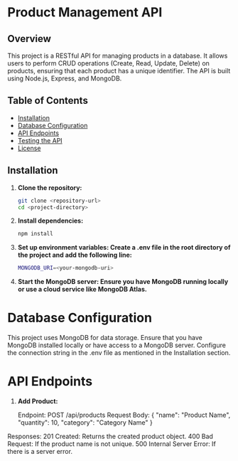 # Product Management API

## Overview
This project is a RESTful API for managing products in a database. It allows users to perform CRUD operations (Create, Read, Update, Delete) on products, ensuring that each product has a unique identifier. The API is built using Node.js, Express, and MongoDB.

## Table of Contents
- [Installation](#installation)
- [Database Configuration](#database-configuration)
- [API Endpoints](#api-endpoints)
- [Testing the API](#testing-the-api)
- [License](#license)

## Installation

1. **Clone the repository:**
   ```bash
   git clone <repository-url>
   cd <project-directory>

2. **Install dependencies:**
   ```bash
   npm install

3. **Set up environment variables: Create a .env file in the root directory of the project and add the following line:**
    ```bash 
    MONGODB_URI=<your-mongodb-uri>

4. **Start the MongoDB server: Ensure you have MongoDB running locally or use a cloud service like MongoDB Atlas.**
    

# Database Configuration

This project uses MongoDB for data storage. Ensure that you have MongoDB installed locally or have access to a MongoDB server. Configure the connection string in the .env file as mentioned in the Installation section.

# API Endpoints

1. **Add Product:**

   Endpoint: POST /api/products
   Request Body:
   {
  "name": "Product Name",
  "quantity": 10,
  "category": "Category Name"
  }

  Responses:
    201 Created: Returns the created product object.
    400 Bad Request: If the product name is not unique.
    500 Internal Server Error: If there is a server error.
